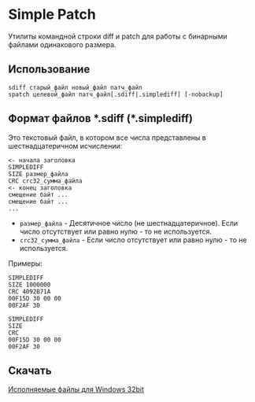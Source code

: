 Simple Patch
============

Утилиты командной строки diff и patch для работы с бинарными файлами одинакового размера.

## Использование ##

    sdiff старый_файл новый_файл патч_файл
    spatch целевой_файл патч_файл[.sdiff|.simplediff] [-nobackup]

## Формат файлов \*.sdiff (\*.simplediff) ##

Это текстовый файл, в котором все числа представлены в шестнадцатеричном исчислении:

    <- начала заголовка
    SIMPLEDIFF
    SIZE размер_файла
    CRC crc32_сумма_файла
    <- конец заголовка
    смещение байт ...
    смещение байт ...
    ...

- `размер_файла` - Десятичное число (не шестнадцатеричное). Если число отсутствует или равно нулю - то не используется.
- `crc32_сумма_файла` - Если число отсутствует или равно нулю - то не используется.

Примеры:

    SIMPLEDIFF
    SIZE 1000000
    CRC 4092B71A
    00F15D 30 00 00
    00F2AF 30

    SIMPLEDIFF
    SIZE
    CRC
    00F15D 30 00 00
    00F2AF 30

## Скачать ##

[Исполняемые файлы для Windows 32bit](http://ge.tt/7Etqtra)
